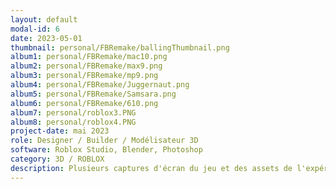 ```yaml
---
layout: default
modal-id: 6
date: 2023-05-01
thumbnail: personal/FBRemake/ballingThumbnail.png
album1: personal/FBRemake/mac10.png
album2: personal/FBRemake/max9.png
album3: personal/FBRemake/mp9.png
album4: personal/FBRemake/Juggernaut.png
album5: personal/FBRemake/Samsara.png
album6: personal/FBRemake/610.png
album7: personal/roblox3.PNG
album8: personal/roblox4.PNG
project-date: mai 2023
role: Designer / Builder / Modélisateur 3D
software: Roblox Studio, Blender, Photoshop
category: 3D / ROBLOX
description: Plusieurs captures d'écran du jeu et des assets de l'expérience "SCP; Facility Breach" sur ROBLOX. Dans le groupe de développeurs, j'ai le rôle de designer, modélisateur 3D et animateur.
---
```

